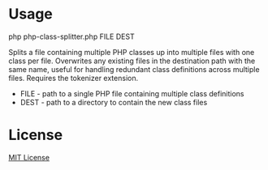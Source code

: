 # Usage

php php-class-splitter.php FILE DEST 

Splits a file containing multiple PHP classes up into multiple files with 
one class per file. Overwrites any existing files in the destination path 
with the same name, useful for handling redundant class definitions 
across multiple files. Requires the tokenizer extension.

* FILE - path to a single PHP file containing multiple class definitions 
* DEST - path to a directory to contain the new class files

# License

[MIT License](http://opensource.org/licenses/MIT)
